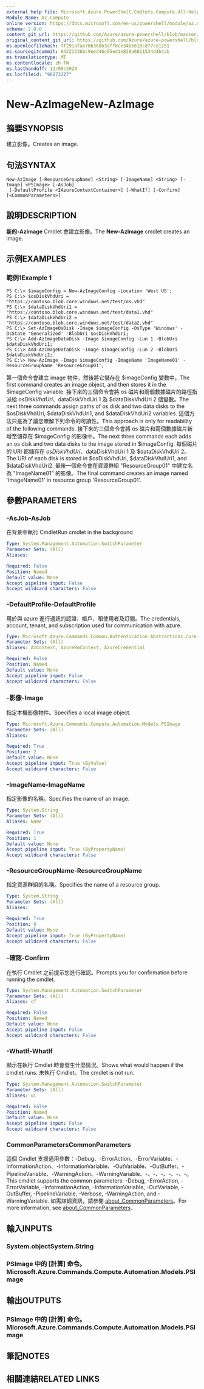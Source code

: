 ```yaml
---
external help file: Microsoft.Azure.PowerShell.Cmdlets.Compute.dll-Help.xml
Module Name: Az.Compute
online version: https://docs.microsoft.com/en-us/powershell/module/az.compute/new-azimage
schema: 2.0.0
content_git_url: https://github.com/Azure/azure-powershell/blob/master/src/Compute/Compute/help/New-AzImage.md
original_content_git_url: https://github.com/Azure/azure-powershell/blob/master/src/Compute/Compute/help/New-AzImage.md
ms.openlocfilehash: ff291afae70636863dff8ce34b5610cd77ce1251
ms.sourcegitcommit: 04221336bc9eed46c05ed1e828a6811534d4b4ab
ms.translationtype: MT
ms.contentlocale: zh-TW
ms.lasthandoff: 12/08/2020
ms.locfileid: "98273227"
---
```

# <span data-ttu-id="185d2-101">New-AzImage</span><span class="sxs-lookup"><span data-stu-id="185d2-101">New-AzImage</span></span>

## <span data-ttu-id="185d2-102">摘要</span><span class="sxs-lookup"><span data-stu-id="185d2-102">SYNOPSIS</span></span>
<span data-ttu-id="185d2-103">建立影像。</span><span class="sxs-lookup"><span data-stu-id="185d2-103">Creates an image.</span></span>

## <span data-ttu-id="185d2-104">句法</span><span class="sxs-lookup"><span data-stu-id="185d2-104">SYNTAX</span></span>

```
New-AzImage [-ResourceGroupName] <String> [-ImageName] <String> [-Image] <PSImage> [-AsJob]
 [-DefaultProfile <IAzureContextContainer>] [-WhatIf] [-Confirm] [<CommonParameters>]
```

## <span data-ttu-id="185d2-105">說明</span><span class="sxs-lookup"><span data-stu-id="185d2-105">DESCRIPTION</span></span>
<span data-ttu-id="185d2-106">**新的-AzImage** Cmdlet 會建立影像。</span><span class="sxs-lookup"><span data-stu-id="185d2-106">The **New-AzImage** cmdlet creates an image.</span></span>

## <span data-ttu-id="185d2-107">示例</span><span class="sxs-lookup"><span data-stu-id="185d2-107">EXAMPLES</span></span>

### <span data-ttu-id="185d2-108">範例1</span><span class="sxs-lookup"><span data-stu-id="185d2-108">Example 1</span></span>
```
PS C:\> $imageConfig = New-AzImageConfig -Location 'West US';
PS C:\> $osDiskVhdUri = "https://contoso.blob.core.windows.net/test/os.vhd"
PS C:\> $dataDiskVhdUri1 = "https://contoso.blob.core.windows.net/test/data1.vhd"
PS C:\> $dataDiskVhdUri2 = "https://contoso.blob.core.windows.net/test/data2.vhd"
PS C:\> Set-AzImageOsDisk -Image $imageConfig -OsType 'Windows' -OsState 'Generalized' -BlobUri $osDiskVhdUri;
PS C:\> Add-AzImageDataDisk -Image $imageConfig -Lun 1 -BlobUri $dataDiskVhdUri1;
PS C:\> Add-AzImageDataDisk -Image $imageConfig -Lun 2 -BlobUri $dataDiskVhdUri2;
PS C:\> New-AzImage -Image $imageConfig -ImageName 'ImageName01' -ResourceGroupName 'ResourceGroup01';
```

<span data-ttu-id="185d2-109">第一個命令會建立 image 物件，然後將它儲存在 $imageConfig 變數中。</span><span class="sxs-lookup"><span data-stu-id="185d2-109">The first command creates an image object, and then stores it in the $imageConfig variable.</span></span>
<span data-ttu-id="185d2-110">接下來的三個命令會將 os 磁片和兩個數據磁片的路徑指派給 $osDiskVhdUri、$dataDiskVhdUri 1 及 $dataDiskVhdUri 2 個變數。</span><span class="sxs-lookup"><span data-stu-id="185d2-110">The next three commands assign paths of os disk and two data disks to the $osDiskVhdUri, $dataDiskVhdUri1, and $dataDiskVhdUri2 variables.</span></span>
<span data-ttu-id="185d2-111">這個方法只是為了讓您瞭解下列命令的可讀性。</span><span class="sxs-lookup"><span data-stu-id="185d2-111">This approach is only for readability of the following commands.</span></span>
<span data-ttu-id="185d2-112">接下來的三個命令會將 os 磁片和兩個數據磁片新增至儲存在 $imageConfig 的影像中。</span><span class="sxs-lookup"><span data-stu-id="185d2-112">The next three commands each adds an os disk and two data disks to the image stored in $imageConfig.</span></span>
<span data-ttu-id="185d2-113">每個磁片的 URI 都儲存在 $osDiskVhdUri、$dataDiskVhdUri 1 及 $dataDiskVhdUri 2。</span><span class="sxs-lookup"><span data-stu-id="185d2-113">The URI of each disk is stored in $osDiskVhdUri, $dataDiskVhdUri1, and $dataDiskVhdUri2.</span></span>
<span data-ttu-id="185d2-114">最後一個命令會在資源群組 "ResourceGroup01" 中建立名為 "ImageName01" 的影像。</span><span class="sxs-lookup"><span data-stu-id="185d2-114">The final command creates an image named 'ImageName01' in resource group 'ResourceGroup01'.</span></span>

## <span data-ttu-id="185d2-115">參數</span><span class="sxs-lookup"><span data-stu-id="185d2-115">PARAMETERS</span></span>

### <span data-ttu-id="185d2-116">-AsJob</span><span class="sxs-lookup"><span data-stu-id="185d2-116">-AsJob</span></span>
<span data-ttu-id="185d2-117">在背景中執行 Cmdlet</span><span class="sxs-lookup"><span data-stu-id="185d2-117">Run cmdlet in the background</span></span>

```yaml
Type: System.Management.Automation.SwitchParameter
Parameter Sets: (All)
Aliases:

Required: False
Position: Named
Default value: None
Accept pipeline input: False
Accept wildcard characters: False
```

### <span data-ttu-id="185d2-118">-DefaultProfile</span><span class="sxs-lookup"><span data-stu-id="185d2-118">-DefaultProfile</span></span>
<span data-ttu-id="185d2-119">用於與 azure 進行通訊的認證、帳戶、租使用者及訂閱。</span><span class="sxs-lookup"><span data-stu-id="185d2-119">The credentials, account, tenant, and subscription used for communication with azure.</span></span>

```yaml
Type: Microsoft.Azure.Commands.Common.Authentication.Abstractions.Core.IAzureContextContainer
Parameter Sets: (All)
Aliases: AzContext, AzureRmContext, AzureCredential

Required: False
Position: Named
Default value: None
Accept pipeline input: False
Accept wildcard characters: False
```

### <span data-ttu-id="185d2-120">-影像</span><span class="sxs-lookup"><span data-stu-id="185d2-120">-Image</span></span>
<span data-ttu-id="185d2-121">指定本機影像物件。</span><span class="sxs-lookup"><span data-stu-id="185d2-121">Specifies a local image object.</span></span>

```yaml
Type: Microsoft.Azure.Commands.Compute.Automation.Models.PSImage
Parameter Sets: (All)
Aliases:

Required: True
Position: 2
Default value: None
Accept pipeline input: True (ByValue)
Accept wildcard characters: False
```

### <span data-ttu-id="185d2-122">-ImageName</span><span class="sxs-lookup"><span data-stu-id="185d2-122">-ImageName</span></span>
<span data-ttu-id="185d2-123">指定影像的名稱。</span><span class="sxs-lookup"><span data-stu-id="185d2-123">Specifies the name of an image.</span></span>

```yaml
Type: System.String
Parameter Sets: (All)
Aliases: Name

Required: True
Position: 1
Default value: None
Accept pipeline input: True (ByPropertyName)
Accept wildcard characters: False
```

### <span data-ttu-id="185d2-124">-ResourceGroupName</span><span class="sxs-lookup"><span data-stu-id="185d2-124">-ResourceGroupName</span></span>
<span data-ttu-id="185d2-125">指定資源群組的名稱。</span><span class="sxs-lookup"><span data-stu-id="185d2-125">Specifies the name of a resource group.</span></span>

```yaml
Type: System.String
Parameter Sets: (All)
Aliases:

Required: True
Position: 0
Default value: None
Accept pipeline input: True (ByPropertyName)
Accept wildcard characters: False
```

### <span data-ttu-id="185d2-126">-確認</span><span class="sxs-lookup"><span data-stu-id="185d2-126">-Confirm</span></span>
<span data-ttu-id="185d2-127">在執行 Cmdlet 之前提示您進行確認。</span><span class="sxs-lookup"><span data-stu-id="185d2-127">Prompts you for confirmation before running the cmdlet.</span></span>

```yaml
Type: System.Management.Automation.SwitchParameter
Parameter Sets: (All)
Aliases: cf

Required: False
Position: Named
Default value: None
Accept pipeline input: False
Accept wildcard characters: False
```

### <span data-ttu-id="185d2-128">-WhatIf</span><span class="sxs-lookup"><span data-stu-id="185d2-128">-WhatIf</span></span>
<span data-ttu-id="185d2-129">顯示在執行 Cmdlet 時會發生什麼情況。</span><span class="sxs-lookup"><span data-stu-id="185d2-129">Shows what would happen if the cmdlet runs.</span></span>
<span data-ttu-id="185d2-130">未執行 Cmdlet。</span><span class="sxs-lookup"><span data-stu-id="185d2-130">The cmdlet is not run.</span></span>

```yaml
Type: System.Management.Automation.SwitchParameter
Parameter Sets: (All)
Aliases: wi

Required: False
Position: Named
Default value: None
Accept pipeline input: False
Accept wildcard characters: False
```

### <span data-ttu-id="185d2-131">CommonParameters</span><span class="sxs-lookup"><span data-stu-id="185d2-131">CommonParameters</span></span>
<span data-ttu-id="185d2-132">這個 Cmdlet 支援通用參數：-Debug、-ErrorAction、-ErrorVariable、-InformationAction、-InformationVariable、-OutVariable、-OutBuffer、-PipelineVariable、-WarningAction、-WarningVariable、-、-、-、-、-、-。</span><span class="sxs-lookup"><span data-stu-id="185d2-132">This cmdlet supports the common parameters: -Debug, -ErrorAction, -ErrorVariable, -InformationAction, -InformationVariable, -OutVariable, -OutBuffer, -PipelineVariable, -Verbose, -WarningAction, and -WarningVariable.</span></span> <span data-ttu-id="185d2-133">如需詳細資訊，請參閱 [about_CommonParameters](http://go.microsoft.com/fwlink/?LinkID=113216)。</span><span class="sxs-lookup"><span data-stu-id="185d2-133">For more information, see [about_CommonParameters](http://go.microsoft.com/fwlink/?LinkID=113216).</span></span>

## <span data-ttu-id="185d2-134">輸入</span><span class="sxs-lookup"><span data-stu-id="185d2-134">INPUTS</span></span>

### <span data-ttu-id="185d2-135">System.object</span><span class="sxs-lookup"><span data-stu-id="185d2-135">System.String</span></span>

### <span data-ttu-id="185d2-136">PSImage 中的 [計算] 命令。</span><span class="sxs-lookup"><span data-stu-id="185d2-136">Microsoft.Azure.Commands.Compute.Automation.Models.PSImage</span></span>

## <span data-ttu-id="185d2-137">輸出</span><span class="sxs-lookup"><span data-stu-id="185d2-137">OUTPUTS</span></span>

### <span data-ttu-id="185d2-138">PSImage 中的 [計算] 命令。</span><span class="sxs-lookup"><span data-stu-id="185d2-138">Microsoft.Azure.Commands.Compute.Automation.Models.PSImage</span></span>

## <span data-ttu-id="185d2-139">筆記</span><span class="sxs-lookup"><span data-stu-id="185d2-139">NOTES</span></span>

## <span data-ttu-id="185d2-140">相關連結</span><span class="sxs-lookup"><span data-stu-id="185d2-140">RELATED LINKS</span></span>
